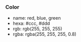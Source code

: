 ### Color

- name: red, blue, green
- hexa: #ccc, #ddd
- rgb: rgb(255, 255, 255)
- rgba: rgba(255, 255, 255, 0.8)
